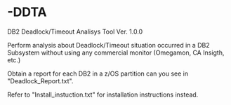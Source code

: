 # -DDTA
DB2 Deadlock/Timeout Analisys Tool Ver. 1.0.0

Perform analysis about Deadlock/Timeout situation occurred in a DB2 Subsystem without using any commercial monitor (Omegamon, CA Insigth, etc.)

Obtain a report for each DB2 in a z/OS partition can you see in "Deadlock_Report.txt".
                                                                                                                             
Refer to "Install_instuction.txt" for installation instructions instead.
